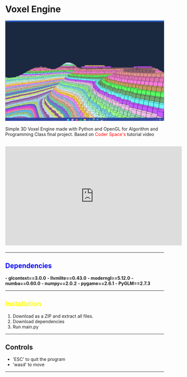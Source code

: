 # Voxel Engine

![alt text](documentation/Screenshot%202025-01-11%20121008.png)

Simple 3D Voxel Engine made with Python and OpenGL for Algorithm and Programming Class final project.
Based on <span style="color: red">Coder Space's</span> tutorial video

## <iframe width="560" height="315" src="https://www.youtube.com/embed/Ab8TOSFfNp4?si=hIrefsw5trEK-r6B" title="YouTube video player" frameborder="0" allow="accelerometer; autoplay; clipboard-write; encrypted-media; gyroscope; picture-in-picture; web-share" referrerpolicy="strict-origin-when-cross-origin" allowfullscreen></iframe>

---

## <span style="color:blue">Dependencies</span>

**- glcontext==3.0.0**
**- llvmlite==0.43.0**
**- moderngl==5.12.0**
**- numba==0.60.0**
**- numpy==2.0.2**
**- pygame==2.6.1**
**- PyGLM==2.7.3**

---

## <span style="color:yellow">Installation</span>

1. Download as a ZIP and extract all files.
2. Download dependencies
3. Run main.py

---

## Controls

- 'ESC' to quit the program
- 'wasd' to move

---
